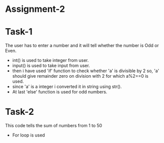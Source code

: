 # Assignment-2
# Task-1
The user has to enter a number and it will tell whether the number is Odd or Even.
- int() is used to take integer from user.
- input() is used to take input from user.
- then i have used 'if' function to check whether 'a' is divisible by 2 so, 'a' should give remainder zero on division with 2 for which a%2==0 is used.
- since 'a' is a integer i converted it in string using str().
- At last 'else' function is used for odd numbers.


# Task-2
This code tells the sum of numbers from 1 to 50 
- For loop is used 
